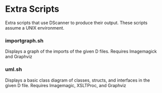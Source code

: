 # Extra Scripts
Extra scripts that use DScanner to produce their output. These scripts assume a UNIX environment.

### importgraph.sh
Displays a graph of the imports of the given D files.
Requires Imagemagick and Graphviz

### uml.sh
Displays a basic class diagram of classes, structs, and interfaces in the given D file.
Requires Imagemagic, XSLTProc, and Graphviz